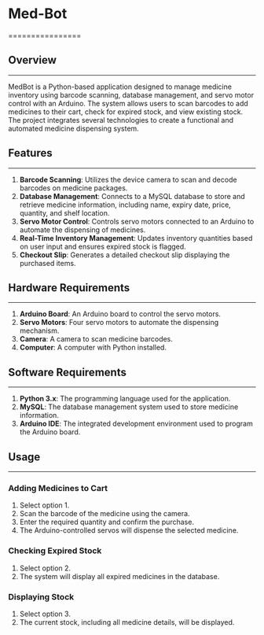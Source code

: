 # Med-Bot
================

## Overview
------------

MedBot is a Python-based application designed to manage medicine inventory using barcode scanning, database management, and servo motor control with an Arduino. The system allows users to scan barcodes to add medicines to their cart, check for expired stock, and view existing stock. The project integrates several technologies to create a functional and automated medicine dispensing system.

## Features
------------

1. **Barcode Scanning**: Utilizes the device camera to scan and decode barcodes on medicine packages.
2. **Database Management**: Connects to a MySQL database to store and retrieve medicine information, including name, expiry date, price, quantity, and shelf location.
3. **Servo Motor Control**: Controls servo motors connected to an Arduino to automate the dispensing of medicines.
4. **Real-Time Inventory Management**: Updates inventory quantities based on user input and ensures expired stock is flagged.
5. **Checkout Slip**: Generates a detailed checkout slip displaying the purchased items.

## Hardware Requirements
------------------------

1. **Arduino Board**: An Arduino board to control the servo motors.
2. **Servo Motors**: Four servo motors to automate the dispensing mechanism.
3. **Camera**: A camera to scan medicine barcodes.
4. **Computer**: A computer with Python installed.

## Software Requirements
------------------------

1. **Python 3.x**: The programming language used for the application.
2. **MySQL**: The database management system used to store medicine information.
3. **Arduino IDE**: The integrated development environment used to program the Arduino board.

## Usage
-----

### Adding Medicines to Cart

1. Select option 1.
2. Scan the barcode of the medicine using the camera.
3. Enter the required quantity and confirm the purchase.
4. The Arduino-controlled servos will dispense the selected medicine.

### Checking Expired Stock

1. Select option 2.
2. The system will display all expired medicines in the database.

### Displaying Stock

1. Select option 3.
2. The current stock, including all medicine details, will be displayed.




